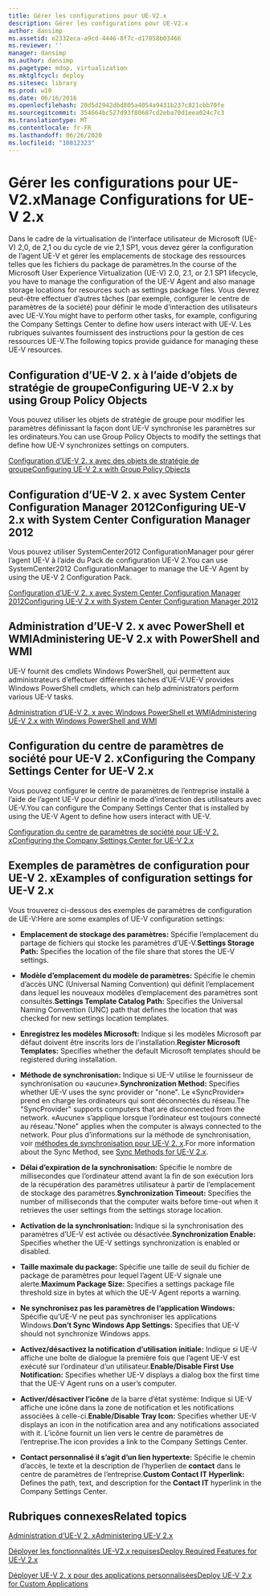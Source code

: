 ```yaml
---
title: Gérer les configurations pour UE-V2.x
description: Gérer les configurations pour UE-V2.x
author: dansimp
ms.assetid: e2332eca-a9cd-4446-8f7c-d17058b03466
ms.reviewer: ''
manager: dansimp
ms.author: dansimp
ms.pagetype: mdop, virtualization
ms.mktglfcycl: deploy
ms.sitesec: library
ms.prod: w10
ms.date: 06/16/2016
ms.openlocfilehash: 20d5d2942dbd805a4054a9431b237c821cbb70fe
ms.sourcegitcommit: 354664bc527d93f80687cd2eba70d1eea024c7c3
ms.translationtype: MT
ms.contentlocale: fr-FR
ms.lasthandoff: 06/26/2020
ms.locfileid: "10812323"
---
```

# <span data-ttu-id="2aea6-103">Gérer les configurations pour UE-V2.x</span><span class="sxs-lookup"><span data-stu-id="2aea6-103">Manage Configurations for UE-V 2.x</span></span>


<span data-ttu-id="2aea6-104">Dans le cadre de la virtualisation de l’interface utilisateur de Microsoft (UE-V) 2,0, de 2,1 ou du cycle de vie 2,1 SP1, vous devez gérer la configuration de l’agent UE-V et gérer les emplacements de stockage des ressources telles que les fichiers du package de paramètres.</span><span class="sxs-lookup"><span data-stu-id="2aea6-104">In the course of the Microsoft User Experience Virtualization (UE-V) 2.0, 2.1, or 2.1 SP1 lifecycle, you have to manage the configuration of the UE-V Agent and also manage storage locations for resources such as settings package files.</span></span> <span data-ttu-id="2aea6-105">Vous devrez peut-être effectuer d’autres tâches (par exemple, configurer le centre de paramètres de la société) pour définir le mode d’interaction des utilisateurs avec UE-V.</span><span class="sxs-lookup"><span data-stu-id="2aea6-105">You might have to perform other tasks, for example, configuring the Company Settings Center to define how users interact with UE-V.</span></span> <span data-ttu-id="2aea6-106">Les rubriques suivantes fournissent des instructions pour la gestion de ces ressources UE-V.</span><span class="sxs-lookup"><span data-stu-id="2aea6-106">The following topics provide guidance for managing these UE-V resources.</span></span>

## <span data-ttu-id="2aea6-107">Configuration d’UE-V 2. x à l’aide d’objets de stratégie de groupe</span><span class="sxs-lookup"><span data-stu-id="2aea6-107">Configuring UE-V 2.x by using Group Policy Objects</span></span>


<span data-ttu-id="2aea6-108">Vous pouvez utiliser les objets de stratégie de groupe pour modifier les paramètres définissant la façon dont UE-V synchronise les paramètres sur les ordinateurs.</span><span class="sxs-lookup"><span data-stu-id="2aea6-108">You can use Group Policy Objects to modify the settings that define how UE-V synchronizes settings on computers.</span></span>

[<span data-ttu-id="2aea6-109">Configuration d’UE-V 2. x avec des objets de stratégie de groupe</span><span class="sxs-lookup"><span data-stu-id="2aea6-109">Configuring UE-V 2.x with Group Policy Objects</span></span>](configuring-ue-v-2x-with-group-policy-objects-both-uevv2.md)

## <span data-ttu-id="2aea6-110">Configuration d’UE-V 2. x avec System Center Configuration Manager 2012</span><span class="sxs-lookup"><span data-stu-id="2aea6-110">Configuring UE-V 2.x with System Center Configuration Manager 2012</span></span>


<span data-ttu-id="2aea6-111">Vous pouvez utiliser SystemCenter2012 ConfigurationManager pour gérer l’agent UE-V à l’aide du Pack de configuration UE-V 2.</span><span class="sxs-lookup"><span data-stu-id="2aea6-111">You can use SystemCenter2012 ConfigurationManager to manage the UE-V Agent by using the UE-V 2 Configuration Pack.</span></span>

[<span data-ttu-id="2aea6-112">Configuration d’UE-V 2. x avec System Center Configuration Manager 2012</span><span class="sxs-lookup"><span data-stu-id="2aea6-112">Configuring UE-V 2.x with System Center Configuration Manager 2012</span></span>](configuring-ue-v-2x-with-system-center-configuration-manager-2012-both-uevv2.md)

## <span data-ttu-id="2aea6-113">Administration d’UE-V 2. x avec PowerShell et WMI</span><span class="sxs-lookup"><span data-stu-id="2aea6-113">Administering UE-V 2.x with PowerShell and WMI</span></span>


<span data-ttu-id="2aea6-114">UE-V fournit des cmdlets Windows PowerShell, qui permettent aux administrateurs d’effectuer différentes tâches d’UE-V.</span><span class="sxs-lookup"><span data-stu-id="2aea6-114">UE-V provides Windows PowerShell cmdlets, which can help administrators perform various UE-V tasks.</span></span>

[<span data-ttu-id="2aea6-115">Administration d’UE-V 2. x avec Windows PowerShell et WMI</span><span class="sxs-lookup"><span data-stu-id="2aea6-115">Administering UE-V 2.x with Windows PowerShell and WMI</span></span>](administering-ue-v-2x-with-windows-powershell-and-wmi-both-uevv2.md)

## <span data-ttu-id="2aea6-116">Configuration du centre de paramètres de société pour UE-V 2. x</span><span class="sxs-lookup"><span data-stu-id="2aea6-116">Configuring the Company Settings Center for UE-V 2.x</span></span>


<span data-ttu-id="2aea6-117">Vous pouvez configurer le centre de paramètres de l’entreprise installé à l’aide de l’agent UE-V pour définir le mode d’interaction des utilisateurs avec UE-V.</span><span class="sxs-lookup"><span data-stu-id="2aea6-117">You can configure the Company Settings Center that is installed by using the UE-V Agent to define how users interact with UE-V.</span></span>

[<span data-ttu-id="2aea6-118">Configuration du centre de paramètres de société pour UE-V 2. x</span><span class="sxs-lookup"><span data-stu-id="2aea6-118">Configuring the Company Settings Center for UE-V 2.x</span></span>](configuring-the-company-settings-center-for-ue-v-2x-both-uevv2.md)

## <span data-ttu-id="2aea6-119">Exemples de paramètres de configuration pour UE-V 2. x</span><span class="sxs-lookup"><span data-stu-id="2aea6-119">Examples of configuration settings for UE-V 2.x</span></span>


<span data-ttu-id="2aea6-120">Vous trouverez ci-dessous des exemples de paramètres de configuration de UE-V:</span><span class="sxs-lookup"><span data-stu-id="2aea6-120">Here are some examples of UE-V configuration settings:</span></span>

-   <span data-ttu-id="2aea6-121">**Emplacement de stockage des paramètres:** Spécifie l’emplacement du partage de fichiers qui stocke les paramètres d’UE-V.</span><span class="sxs-lookup"><span data-stu-id="2aea6-121">**Settings Storage Path:** Specifies the location of the file share that stores the UE-V settings.</span></span>

-   <span data-ttu-id="2aea6-122">**Modèle d’emplacement du modèle de paramètres:** Spécifie le chemin d’accès UNC (Universal Naming Convention) qui définit l’emplacement dans lequel les nouveaux modèles d’emplacement des paramètres sont consultés.</span><span class="sxs-lookup"><span data-stu-id="2aea6-122">**Settings Template Catalog Path:** Specifies the Universal Naming Convention (UNC) path that defines the location that was checked for new settings location templates.</span></span>

-   <span data-ttu-id="2aea6-123">**Enregistrez les modèles Microsoft:** Indique si les modèles Microsoft par défaut doivent être inscrits lors de l’installation.</span><span class="sxs-lookup"><span data-stu-id="2aea6-123">**Register Microsoft Templates:** Specifies whether the default Microsoft templates should be registered during installation.</span></span>

-   <span data-ttu-id="2aea6-124">**Méthode de synchronisation:** Indique si UE-V utilise le fournisseur de synchronisation ou «aucune».</span><span class="sxs-lookup"><span data-stu-id="2aea6-124">**Synchronization Method:** Specifies whether UE-V uses the sync provider or "none".</span></span> <span data-ttu-id="2aea6-125">Le «SyncProvider» prend en charge les ordinateurs qui sont déconnectés du réseau.</span><span class="sxs-lookup"><span data-stu-id="2aea6-125">The "SyncProvider" supports computers that are disconnected from the network.</span></span> <span data-ttu-id="2aea6-126">«Aucune» s’applique lorsque l’ordinateur est toujours connecté au réseau.</span><span class="sxs-lookup"><span data-stu-id="2aea6-126">"None" applies when the computer is always connected to the network.</span></span> <span data-ttu-id="2aea6-127">Pour plus d’informations sur la méthode de synchronisation, voir [méthodes de synchronisation pour UE-V 2. x](sync-methods-for-ue-v-2x-both-uevv2.md).</span><span class="sxs-lookup"><span data-stu-id="2aea6-127">For more information about the Sync Method, see [Sync Methods for UE-V 2.x](sync-methods-for-ue-v-2x-both-uevv2.md).</span></span>

-   <span data-ttu-id="2aea6-128">**Délai d’expiration de la synchronisation:** Spécifie le nombre de millisecondes que l’ordinateur attend avant la fin de son exécution lors de la récupération des paramètres utilisateur à partir de l’emplacement de stockage des paramètres.</span><span class="sxs-lookup"><span data-stu-id="2aea6-128">**Synchronization Timeout:** Specifies the number of milliseconds that the computer waits before time-out when it retrieves the user settings from the settings storage location.</span></span>

-   <span data-ttu-id="2aea6-129">**Activation de la synchronisation:** Indique si la synchronisation des paramètres d’UE-V est activée ou désactivée.</span><span class="sxs-lookup"><span data-stu-id="2aea6-129">**Synchronization Enable:** Specifies whether the UE-V settings synchronization is enabled or disabled.</span></span>

-   <span data-ttu-id="2aea6-130">**Taille maximale du package:** Spécifie une taille de seuil du fichier de package de paramètres pour lequel l’agent UE-V signale une alerte.</span><span class="sxs-lookup"><span data-stu-id="2aea6-130">**Maximum Package Size:** Specifies a settings package file threshold size in bytes at which the UE-V Agent reports a warning.</span></span>

-   <span data-ttu-id="2aea6-131">**Ne synchronisez pas les paramètres de l’application Windows:** Spécifie qu’UE-V ne peut pas synchroniser les applications Windows.</span><span class="sxs-lookup"><span data-stu-id="2aea6-131">**Don’t Sync Windows App Settings:** Specifies that UE-V should not synchronize Windows apps.</span></span>

-   <span data-ttu-id="2aea6-132">**Activez/désactivez la notification d’utilisation initiale:** Indique si UE-V affiche une boîte de dialogue la première fois que l’agent UE-V est exécuté sur l’ordinateur d’un utilisateur.</span><span class="sxs-lookup"><span data-stu-id="2aea6-132">**Enable/Disable First Use Notification:** Specifies whether UE-V displays a dialog box the first time that the UE-V Agent runs on a user’s computer.</span></span>

-   <span data-ttu-id="2aea6-133">**Activer/désactiver l’icône** de la barre d’état système: Indique si UE-V affiche une icône dans la zone de notification et les notifications associées à celle-ci.</span><span class="sxs-lookup"><span data-stu-id="2aea6-133">**Enable/Disable Tray Icon:** Specifies whether UE-V displays an icon in the notification area and any notifications associated with it.</span></span> <span data-ttu-id="2aea6-134">L’icône fournit un lien vers le centre de paramètres de l’entreprise.</span><span class="sxs-lookup"><span data-stu-id="2aea6-134">The icon provides a link to the Company Settings Center.</span></span>

-   <span data-ttu-id="2aea6-135">**Contact personnalisé il s’agit d’un lien hypertexte:** Spécifie le chemin d’accès, le texte et la description de l’hyperlien de **contact** dans le centre de paramètres de l’entreprise.</span><span class="sxs-lookup"><span data-stu-id="2aea6-135">**Custom Contact IT Hyperlink:** Defines the path, text, and description for the **Contact IT** hyperlink in the Company Settings Center.</span></span>






## <span data-ttu-id="2aea6-136">Rubriques connexes</span><span class="sxs-lookup"><span data-stu-id="2aea6-136">Related topics</span></span>


[<span data-ttu-id="2aea6-137">Administration d’UE-V 2. x</span><span class="sxs-lookup"><span data-stu-id="2aea6-137">Administering UE-V 2.x</span></span>](administering-ue-v-2x-new-uevv2.md)

[<span data-ttu-id="2aea6-138">Déployer les fonctionnalités UE-V2.x requises</span><span class="sxs-lookup"><span data-stu-id="2aea6-138">Deploy Required Features for UE-V 2.x</span></span>](deploy-required-features-for-ue-v-2x-new-uevv2.md)

[<span data-ttu-id="2aea6-139">Déployer UE-V 2. x pour des applications personnalisées</span><span class="sxs-lookup"><span data-stu-id="2aea6-139">Deploy UE-V 2.x for Custom Applications</span></span>](deploy-ue-v-2x-for-custom-applications-new-uevv2.md)

 

 





